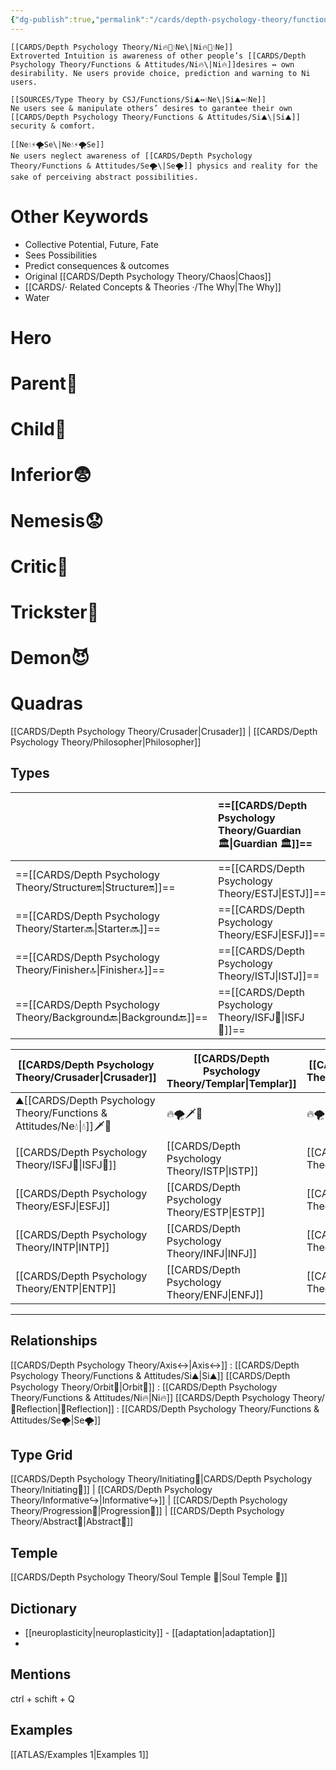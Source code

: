 ```yaml
---
{"dg-publish":true,"permalink":"/cards/depth-psychology-theory/functions-and-attitudes/ne/","created":"2022-12-27T21:20:33.776+01:00","updated":"2023-04-25T13:31:07.288+02:00"}
---
```


	[[CARDS/Depth Psychology Theory/Ni🔥💫💧Ne\|Ni🔥💫💧Ne]] 
	Extroverted Intuition is awareness of other people’s [[CARDS/Depth Psychology Theory/Functions & Attitudes/Ni🔥\|Ni🔥]]desires ↔️ own desirability. Ne users provide choice, prediction and warning to Ni users. 

	[[SOURCES/Type Theory by CSJ/Functions/Si⛰️↔️💧Ne\|Si⛰️↔️💧Ne]] 
	Ne users see & manipulate others’ desires to garantee their own [[CARDS/Depth Psychology Theory/Functions & Attitudes/Si⛰️\|Si⛰️]] security & comfort.  

	[[Ne💧⚡🌪️Se\|Ne💧⚡🌪️Se]]
	Ne users neglect awareness of [[CARDS/Depth Psychology Theory/Functions & Attitudes/Se🌪️\|Se🌪️]] physics and reality for the sake of perceiving abstract possibilities. 

# Other Keywords 
- Collective Potential, Future, Fate
- Sees Possibilities 
- Predict consequences & outcomes 
- Original [[CARDS/Depth Psychology Theory/Chaos\|Chaos]]
- [[CARDS/· Related Concepts & Theories ·/The Why\|The Why]]
- Water

# Hero 
# Parent🤨 
# Child👼 
# Inferior😨
# Nemesis😟
# Critic🤔
# Trickster🤡
# Demon😈


# Quadras
[[CARDS/Depth Psychology Theory/Crusader\|Crusader]] | [[CARDS/Depth Psychology Theory/Philosopher\|Philosopher]] 

## Types 
|            | ==[[CARDS/Depth Psychology Theory/Guardian 🏛️\|Guardian 🏛️]]== | [[CARDS/Depth Psychology Theory/Artisan 🧰\|Artisan 🧰]] | ==[[CARDS/Depth Psychology Theory/Future-Thinker 🔮\|Future-Thinker 🔮]]== | ==[[CARDS/Depth Psychology Theory/Idealist🦄\|Idealist🦄]]== |
|:---------- |:-------- |:------- |:------------ |:-------- |
| ==[[CARDS/Depth Psychology Theory/Structure🔛\|Structure🔛]]== | ==[[CARDS/Depth Psychology Theory/ESTJ\|ESTJ]]==     | [[CARDS/Depth Psychology Theory/ESTP\|ESTP]]    | [[CARDS/Depth Psychology Theory/ENTJ\|ENTJ]]         | [[CARDS/Depth Psychology Theory/ENFJ\|ENFJ]]     |
| ==[[CARDS/Depth Psychology Theory/Starter🔜\|Starter🔜]]==    | ==[[CARDS/Depth Psychology Theory/ESFJ\|ESFJ]]==     | [[CARDS/Depth Psychology Theory/ESFP\|ESFP]]    | ==[[CARDS/Depth Psychology Theory/ENTP\|ENTP]]==         | ==[[CARDS/Depth Psychology Theory/ENFP\|ENFP]]==     |
| ==[[CARDS/Depth Psychology Theory/Finisher🔝\|Finisher🔝]]==   | ==[[CARDS/Depth Psychology Theory/ISTJ\|ISTJ]]==     | [[CARDS/Depth Psychology Theory/ISTP\|ISTP]]  | [[CARDS/Depth Psychology Theory/INTJ\|INTJ]]         | [[CARDS/Depth Psychology Theory/INFJ\|INFJ]] |
| ==[[CARDS/Depth Psychology Theory/Background🔙\|Background🔙]]== | ==[[CARDS/Depth Psychology Theory/ISFJ💂\|ISFJ💂]]==     | [[CARDS/Depth Psychology Theory/ISFP\|ISFP]]    | ==[[CARDS/Depth Psychology Theory/INTP\|INTP]]==         | ==[[CARDS/Depth Psychology Theory/INFP\|INFP]]==     |      

| [[CARDS/Depth Psychology Theory/Crusader\|Crusader]] | [[CARDS/Depth Psychology Theory/Templar\|Templar]] | [[CARDS/Depth Psychology Theory/Wayfarer\|Wayfarer]] | [[CARDS/Depth Psychology Theory/Philosopher\|Philosopher]] |
| ------------ | ----------- | ------------ | --------------- |
| ⛰️[[CARDS/Depth Psychology Theory/Functions & Attitudes/Ne💧\|💧]]🗡️💉     | 🔥🌪️🗡️💉    | 🔥🌪️🔱🏹     | ⛰️💧🔱🏹   |
| [[CARDS/Depth Psychology Theory/ISFJ💂\|ISFJ💂]]     | [[CARDS/Depth Psychology Theory/ISTP\|ISTP]]    | [[CARDS/Depth Psychology Theory/ISFP\|ISFP]]     | [[CARDS/Depth Psychology Theory/ISTJ\|ISTJ]]        |
| [[CARDS/Depth Psychology Theory/ESFJ\|ESFJ]]     | [[CARDS/Depth Psychology Theory/ESTP\|ESTP]]    | [[CARDS/Depth Psychology Theory/ESFP\|ESFP]]     | [[CARDS/Depth Psychology Theory/ESTJ\|ESTJ]]        |
| [[CARDS/Depth Psychology Theory/INTP\|INTP]]     | [[CARDS/Depth Psychology Theory/INFJ\|INFJ]]    | [[CARDS/Depth Psychology Theory/INTJ\|INTJ]]     | [[CARDS/Depth Psychology Theory/INFP\|INFP]]        |
| [[CARDS/Depth Psychology Theory/ENTP\|ENTP]]     | [[CARDS/Depth Psychology Theory/ENFJ\|ENFJ]]    | [[CARDS/Depth Psychology Theory/ENTJ\|ENTJ]]     | [[CARDS/Depth Psychology Theory/ENFP\|ENFP]]        |

---

## Relationships 
[[CARDS/Depth Psychology Theory/Axis↔️\|Axis↔️]] : [[CARDS/Depth Psychology Theory/Functions & Attitudes/Si⛰️\|Si⛰️]]
[[CARDS/Depth Psychology Theory/Orbit💫\|Orbit💫]] : [[CARDS/Depth Psychology Theory/Functions & Attitudes/Ni🔥\|Ni🔥]]
[[CARDS/Depth Psychology Theory/🔀Reflection\|🔀Reflection]]  : [[CARDS/Depth Psychology Theory/Functions & Attitudes/Se🌪️\|Se🌪️]]

## Type Grid 
[[CARDS/Depth Psychology Theory/Initiating👋\|CARDS/Depth Psychology Theory/Initiating👋]] | [[CARDS/Depth Psychology Theory/Informative↪️\|Informative↪️]] | [[CARDS/Depth Psychology Theory/Progression🏃\|Progression🏃]] | [[CARDS/Depth Psychology Theory/Abstract🧲\|Abstract🧲]] 

## Temple 
[[CARDS/Depth Psychology Theory/Soul Temple 👥\|Soul Temple 👥]]

## Dictionary
- [[neuroplasticity\|neuroplasticity]] - [[adaptation\|adaptation]]
- 

## Mentions 
ctrl + schift + Q

## Examples 
[[ATLAS/Examples 1\|Examples 1]] 
